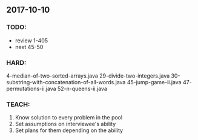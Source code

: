 ## 2017-10-10

### TODO:
- review 1-405
- next 45-50

### HARD:
4-median-of-two-sorted-arrays.java
29-divide-two-integers.java
30-substring-with-concatenation-of-all-words.java
45-jump-game-ii.java
47-permutations-ii.java
52-n-queens-ii.java

### TEACH:
1. Know solution to every problem in the pool
2. Set assumptions on interviewee's ability
3. Set plans for them depending on the ability
